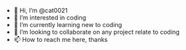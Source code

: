 - 👋 Hi, I’m @cat0021
- 👀 I’m interested in coding
- 🌱 I’m currently learning new to coding
- 💞️ I’m looking to collaborate on any project relate to coding
- 📫 How to reach me here, thanks 

<!---
cat0021/cat0021 is a ✨ special ✨ repository because its `README.md` (this file) appears on your GitHub profile.
You can click the Preview link to take a look at your changes.
--->
